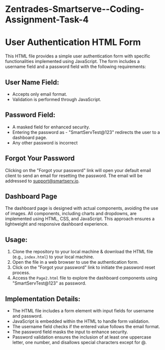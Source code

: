 # Zentrades-Smartserve--Coding-Assignment-Task-4

# User Authentication HTML Form

This HTML file provides a simple user authentication form with specific functionalities implemented using JavaScript. The form includes a username field and a password field with the following requirements:

## User Name Field:
- Accepts only email format.
- Validation is performed through JavaScript.

## Password Field:
- A masked field for enhanced security.
- Entering the password as - "SmartServTest@123" redirects the user to a dashboard page.
- Any other password is incorrect

## Forgot Your Password

Clicking on the "Forgot your password" link will open your default email client to send an email for resetting the password. The email will be addressed to support@smartserv.io.

## Dashboard Page

The dashboard page is designed with actual components, avoiding the use of images. All components, including charts and dropdowns, are implemented using HTML, CSS, and JavaScript. This approach ensures a lightweight and responsive dashboard experience.

## Usage:

1. Clone the repository to your local machine & download the HTML file (e.g., `index.html`) to your local machine.
2. Open the file in a web browser to use the authentication form.   
3. Click on the "Forgot your password" link to initiate the password reset process.
4. Access the `Page2.html` file to explore the dashboard components using "SmartServTest@123" as password.

## Implementation Details:

- The HTML file includes a form element with input fields for username and password.
- JavaScript is embedded within the HTML to handle form validation.
- The username field checks if the entered value follows the email format.
- The password field masks the input to enhance security.
- Password validation ensures the inclusion of at least one uppercase letter, one number, and disallows special characters except for @.
